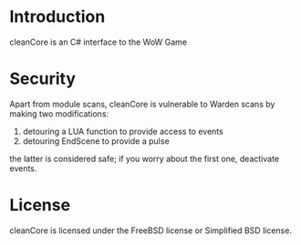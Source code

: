 # Introduction

cleanCore is an C# interface to the WoW Game

# Security

Apart from module scans, cleanCore is vulnerable to Warden scans by making two modifications:

1. detouring a LUA function to provide access to events
2. detouring EndScene to provide a pulse

the latter is considered safe; if you worry about the first one, deactivate events.

# License

cleanCore is licensed under the FreeBSD license or Simplified BSD license.
